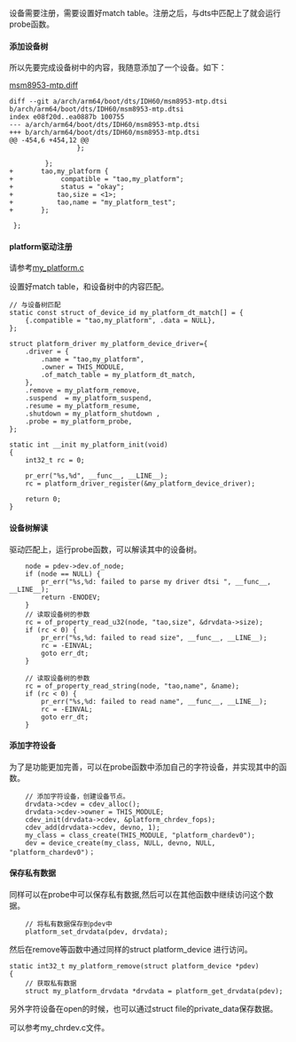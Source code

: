 设备需要注册，需要设置好match table。注册之后，与dts中匹配上了就会运行probe函数。

#### 添加设备树

所以先要完成设备树中的内容，我随意添加了一个设备。如下：

[msm8953-mtp.diff](../my_driver/msm8953-mtp.diff)

```
diff --git a/arch/arm64/boot/dts/IDH60/msm8953-mtp.dtsi b/arch/arm64/boot/dts/IDH60/msm8953-mtp.dtsi
index e08f20d..ea0887b 100755
--- a/arch/arm64/boot/dts/IDH60/msm8953-mtp.dtsi
+++ b/arch/arm64/boot/dts/IDH60/msm8953-mtp.dtsi
@@ -454,6 +454,12 @@
                 };
 
         };
+		tao,my_platform {
+            compatible = "tao,my_platform";
+            status = "okay";
+			tao,size = <1>;
+			tao,name = "my_platform_test";
+		};
 
 };
```

#### platform驱动注册

请参考[my_platform.c](../my_driver/my_platform.c)

设置好match table，和设备树中的内容匹配。

```
// 与设备树匹配
static const struct of_device_id my_platform_dt_match[] = {
	{.compatible = "tao,my_platform", .data = NULL},
};

struct platform_driver my_platform_device_driver={
	.driver = {
		.name = "tao,my_platform",
		.owner = THIS_MODULE,
		.of_match_table = my_platform_dt_match,
	},
	.remove = my_platform_remove,
	.suspend  = my_platform_suspend,
	.resume = my_platform_resume,
	.shutdown = my_platform_shutdown ,
	.probe = my_platform_probe,
};

static int __init my_platform_init(void)
{
	int32_t rc = 0;

	pr_err("%s,%d", __func__, __LINE__);
	rc = platform_driver_register(&my_platform_device_driver);

	return 0;
}
```

#### 设备树解读

驱动匹配上，运行probe函数，可以解读其中的设备树。

```
	node = pdev->dev.of_node;
	if (node == NULL) {
		pr_err("%s,%d: failed to parse my driver dtsi ", __func__, __LINE__);
		return -ENODEV;
	}
	// 读取设备树的参数	
	rc = of_property_read_u32(node, "tao,size", &drvdata->size);
	if (rc < 0) {
		pr_err("%s,%d: failed to read size", __func__, __LINE__);
		rc = -EINVAL;
		goto err_dt;
	}

	// 读取设备树的参数	
	rc = of_property_read_string(node, "tao,name", &name);
	if (rc < 0) {
		pr_err("%s,%d: failed to read name", __func__, __LINE__);
		rc = -EINVAL;
		goto err_dt;
	}
```

#### 添加字符设备

为了是功能更加完善，可以在probe函数中添加自己的字符设备，并实现其中的函数。

```
	// 添加字符设备，创建设备节点。
	drvdata->cdev = cdev_alloc();
	drvdata->cdev->owner = THIS_MODULE;
	cdev_init(drvdata->cdev, &platform_chrdev_fops);
	cdev_add(drvdata->cdev, devno, 1);
	my_class = class_create(THIS_MODULE, "platform_chardev0");
	dev = device_create(my_class, NULL, devno, NULL, "platform_chardev0")；
```

#### 保存私有数据

同样可以在probe中可以保存私有数据,然后可以在其他函数中继续访问这个数据。

```
	// 将私有数据保存到pdev中
	platform_set_drvdata(pdev, drvdata);
```
然后在remove等函数中通过同样的struct platform_device 进行访问。

```
static int32_t my_platform_remove(struct platform_device *pdev)
{
	// 获取私有数据
    struct my_platform_drvdata *drvdata = platform_get_drvdata(pdev);
```

另外字符设备在open的时候，也可以通过struct file的private_data保存数据。

可以参考my_chrdev.c文件。
